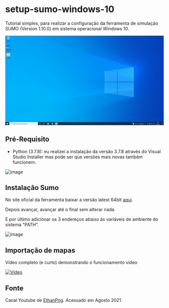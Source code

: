 # setup-sumo-windows-10

Tutorial simples, para realizar a configuração da ferramenta de simulação SUMO (Version 1.10.0) em sistema operacional Windows 10.

![image](../ezgif.com-gif-maker.gif)

## Pré-Requisito

- Python (3.7.8): eu realizei a instalação da versão 3.7.8 através do Visual Studio Installer mas pode ser que versões mais novas também funcionem.

![image](https://user-images.githubusercontent.com/22710963/131512068-1edc366c-1e37-47d6-b273-bc9003214ba4.png)

## Instalação Sumo

No site oficial da ferramenta baixar a versão latest 64bit [aqui](https://sumo.dlr.de/docs/Downloads.php).

Depois avançar, avançar até o final sem alterar nada.

E por último adicionar os 3 endereços abaixo às variáveis de ambiente do sistema "PATH". 

![image](https://user-images.githubusercontent.com/22710963/131513290-b2dff337-0715-4939-bbaa-31a9d2edefbb.png)


## Importação de mapas 

Vídeo completo (e curto) demonstrando o funcionamento  video

[![Vídeo](https://user-images.githubusercontent.com/22710963/131519389-5d4eb79d-a112-4864-b2b1-045544eb4c63.png)](https://youtu.be/bqSr48y97o8)

## Fonte

Canal Youtube de [EthanPng](https://www.youtube.com/watch?v=zQH1n0Fvxes&ab_channel=EthanPng). Acessado em Agosto 2021.

